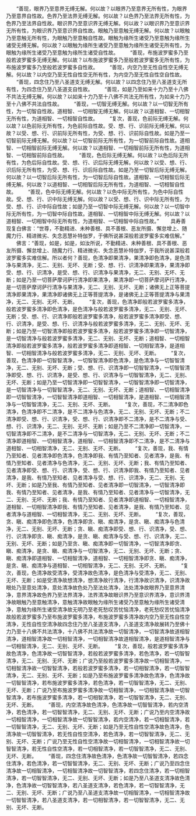 <!-- { "loadSidebar": true } -->
　　“善现，眼界乃至意界无缚无解。何以故？以眼界乃至意界无所有性，为眼界乃至意界自性故。色界乃至法界无缚无解。何以故？以色界乃至法界无所有性，为色界乃至法界自性故。眼识界乃至意识界无缚无解。何以故？以眼识界乃至意识界无所有性，为眼识界乃至意识界自性故。眼触乃至意触无缚无解。何以故？以眼触乃至意触无所有性，为眼触乃至意触自性故。眼触为缘所生诸受乃至意触为缘所生诸受无缚无解。何以故？以眼触为缘所生诸受乃至意触为缘所生诸受无所有性，为眼触为缘所生诸受乃至意触为缘所生诸受自性故。
　　“善现，布施波罗蜜多乃至般若波罗蜜多无缚无解。何以故？以布施波罗蜜多乃至般若波罗蜜多无所有性，为布施波罗蜜多乃至般若波罗蜜多自性故。
　　“善现，内空乃至无性自性空无缚无解。何以故？以内空乃至无性自性空无所有性，为内空乃至无性自性空自性故。
　　“善现，四念住乃至八圣道支无缚无解。何以故？以四念住乃至八圣道支无所有性，为四念住乃至八圣道支自性故。
　　“善现，如是乃至如来十力乃至十八佛不共法无缚无解。何以故？以如来十力乃至十八佛不共法无所有性，为如来十力乃至十八佛不共法自性故。
　　“善现，一切智无缚无解。何以故？以一切智无所有性，为一切智自性故。道相智、一切相智无缚无解。何以故？以道相智、一切相智无所有性，为道相智、一切相智自性故。
　　“复次，善现，色前际无缚无解。何以故？以色前际无所有性，为色前际自性故。受、想、行、识前际无缚无解。何以故？以受、想、行、识前际无所有性，为受、想、行、识前际自性故。如是乃至一切智前际无缚无解。何以故？以一切智前际无所有性，为一切智前际自性故。道相智、一切相智前际无缚无解。何以故？以道相智、一切相智前际无所有性，为道相智、一切相智前际自性故。
　　“善现，色后际无缚无解。何以故？以色后际无所有性，为色后际自性故。受、想、行、识后际无缚无解。何以故？以受、想、行、识后际无所有性，为受、想、行、识后际自性故。如是乃至一切智后际无缚无解。何以故？以一切智后际无所有性，为一切智后际自性故。道相智、一切相智后际无缚无解。何以故？以道相智、一切相智后际无所有性，为道相智、一切相智自性故。
　　“善现，色中际无缚无解。何以故？以色中际无所有性，为色中际自性故。受、想、行、识中际无缚无解。何以故？以受、想、行、识中际无所有性，为受、想、行、识中际自性故；如是乃至一切智中际无缚无解。何以故？以一切智中际无所有性，为一切智中际自性故。道相智、一切相智中际无缚无解。何以故？以道相智、一切相智中际无所有性，为道相智、一切相智中际自性故。”
　　具寿善现复白佛言：“世尊，不勤精进、未种善根、具不善根、恶友所摄、懈怠增上、随魔力行、精进微劣、失念恶慧补特伽罗，于佛所说甚深般若波罗蜜多实难信解。”
　　佛言：“善现，如是，如是，如汝所说，不勤精进、未种善根、具不善根、恶友所摄、懈怠增上、随魔力行、精进微劣、失念恶慧补特伽罗，于我所说甚深般若波罗蜜多实难信解。所以者何？善现，色清净即果清净，果清净即色清净，是色清净与果清净，无二、无别、无坏、无断；受、想、行、识清净即果清净，果清净即受、想、行、识清净，是受、想、行、识清净与果清净，无二、无别、无坏、无断；如是乃至一切菩萨摩诃萨行清净即果清净，果清净即一切菩萨摩诃萨行清净，是一切菩萨摩诃萨行清净与果清净，无二、无别、无坏、无断；诸佛无上正等菩提清净即果清净，果清净即诸佛无上正等菩提清净，是诸佛无上正等菩提清净与果清净，无二、无别、无坏、无断。
　　“复次，善现，色清净即般若波罗蜜多清净，般若波罗蜜多清净即色清净，是色清净与般若波罗蜜多清净，无二、无别、无坏、无断；受、想、行、识清净即般若波罗蜜多清净，般若波罗蜜多清净即受、想、行、识清净，是受、想、行、识清净与般若波罗蜜多清净，无二、无别、无坏、无断；如是乃至一切智清净即般若波罗蜜多清净，般若波罗蜜多清净即一切智清净，是一切智清净与般若波罗蜜多清净，无二、无别、无坏、无断；道相智、一切相智清净即般若波罗蜜多清净，般若波罗蜜多清净即道相智、一切相智清净，是道相智、一切相智清净与般若波罗蜜多清净，无二、无别、无坏、无断。
　　“复次，善现，色清净即一切智智清净，一切智智清净即色清净，是色清净与一切智智清净，无二、无别、无坏、无断；受、想、行、识清净即一切智智清净，一切智智清净即受、想、行、识清净，是受、想、行、识清净与一切智智清净，无二、无别、无坏、无断；如是乃至一切智清净即一切智智清净，一切智智清净即一切智清净，是一切智清净与一切智智清净，无二、无别、无坏、无断；道相智、一切相智清净即一切智智清净，一切智智清净即道相智、一切相智清净，是道相智、一切相智清净与一切智智清净，无二、无别、无坏、无断。
　　“复次，善现，不二清净即色清净，色清净即不二清净，是不二清净与色清净，无二、无别、无坏、无断；不二清净即受、想、行、识清净，受、想、行、识清净即不二清净，是不二清净与受、想、行、识清净，无二、无别、无坏、无断；如是乃至不二清净即一切智清净，一切智清净即不二清净，是不二清净与一切智清净，无二、无别、无坏、无断；不二清净即道相智、一切相智清净，道相智、一切相智清净即不二清净，是不二清净与道相智、一切相智清净，无二、无别、无坏、无断。
　　“复次，善现，我、有情乃至知者、见者清净即色清净，色清净即我、有情乃至知者、见者清净，是我、有情乃至知者、见者清净与色清净，无二、无别、无坏、无断；我、有情乃至知者、见者清净即受、想、行、识清净，受、想、行、识清净即我、有情乃至知者、见者清净，是我、有情乃至知者、见者清净与受、想、行、识清净，无二、无别、无坏、无断；如是乃至我、有情乃至知者、见者清净即一切智清净，一切智清净即我、有情乃至知者、见者清净，是我、有情乃至知者、见者清净与一切智清净，无二、无别、无坏、无断；我、有情乃至知者、见者清净即道相智、一切相智清净，道相智、一切相智清净即我、有情乃至知者、见者清净，是我、有情乃至知者、见者清净与道相智、一切相智清净，无二、无别、无坏、无断。
　　“复次，善现，贪、瞋、痴清净即色清净，色清净即贪、瞋、痴清净，是贪、瞋、痴清净与色清净，无二、无别、无坏、无断；贪、瞋、痴清净即受、想、行、识清净，受、想、行、识清净即贪、瞋、痴清净，是贪、瞋、痴清净与受、想、行、识清净，无二、无别、无坏、无断；如是乃至贪、瞋、痴清净即一切智清净，一切智清净即贪、瞋、痴清净，是贪、瞋、痴清净与一切智清净，无二、无别、无坏、无断；贪、瞋、痴清净即道相智、一切相智清净，道相智、一切相智清净即贪、瞋、痴清净，是贪、瞋、痴清净与道相智、一切相智清净，无二、无别、无坏、无断。
　　“复次，善现，色清净故受清净，受清净故色清净，是色清净与受清净，无二、无别、无坏、无断；如是受清净故想清净，想清净故行清净，行清净故识清净，识清净故眼处乃至意处清净，意处清净故色处乃至法处清净，法处清净故眼界乃至意界清净，意界清净故色界乃至法界清净，法界清净故眼识界乃至意识界清净，意识界清净故眼触乃至意触清净，意触清净故眼触为缘所生诸受乃至意触为缘所生诸受清净，意触为缘所生诸受清净故无明乃至老死愁叹苦忧恼清净，老死愁叹苦忧恼清净故般若波罗蜜多乃至布施波罗蜜多清净，布施波罗蜜多清净故内空乃至无性自性空清净，无性自性空清净故四念住乃至八圣道支清净，八圣道支清净故展转乃至佛十力乃至十八佛不共法清净，十八佛不共法清净故一切智清净，一切智清净故道相智清净，道相智清净故一切相智清净，一切相智清净故道相智清净，是道相智清净与一切相智清净，无二、无别、无坏、无断。
　　“复次，善现，般若波罗蜜多清净故色清净，色清净故一切智智清净，若般若波罗蜜多清净，若色清净，若一切智智清净，无二、无别、无坏、无断；广说乃至般若波罗蜜多清净故一切相智清净，一切相智清净故一切智智清净，若般若波罗蜜多清净，若一切相智清净，若一切智智清净，无二、无别、无坏、无断；如是乃至布施波罗蜜多清净故色清净，色清净故一切智智清净，若布施波罗蜜多清净，若色清净，若一切智智清净，无二、无别、无坏、无断；广说乃至布施波罗蜜多清净故一切相智清净，一切相智清净故一切智智清净，若布施波罗蜜多清净，若一切相智清净，若一切智智清净，无二、无别、无坏、无断。
　　“善现，内空清净故色清净，色清净故一切智智清净，若内空清净，若色清净，若一切智智清净，无二、无别、无坏、无断；广说乃至内空清净故一切相智清净，一切相智清净故一切智智清净，若内空清净，若一切相智清净，若一切智智清净，无二、无别、无坏、无断；如是乃至无性自性空清净故色清净，色清净故一切智智清净，若无性自性空清净，若色清净，若一切智智清净，无二、无别、无坏、无断；广说乃至无性自性空清净故一切相智清净，一切相智清净故一切智智清净，若无性自性空清净，若一切相智清净，若一切智智清净，无二、无别、无坏、无断。
　　“善现，四念住清净故色清净，色清净故一切智智清净，若四念住清净，若色清净，若一切智智清净，无二、无别、无坏、无断；广说乃至四念住清净故一切相智清净，一切相智清净故一切智智清净，若四念住清净，若一切相智清净，若一切智智清净，无二、无别、无坏、无断；如是乃至八圣道支清净故色清净，色清净故一切智智清净，若八圣道支清净，若色清净，若一切智智清净，无二、无别、无坏、无断；广说乃至八圣道支清净故一切相智清净，一切相智清净故一切智智清净，若八圣道支清净，若一切相智清净，若一切智智清净，无二、无别、无坏、无断。

